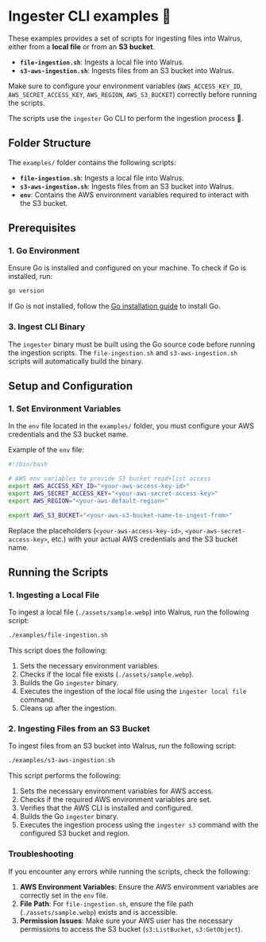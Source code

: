 # Ingester CLI examples 🚰

These examples provides a set of scripts for ingesting files into Walrus, either from a **local file** or from an **S3 bucket**.

- **`file-ingestion.sh`**: Ingests a local file into Walrus.
- **`s3-aws-ingestion.sh`**: Ingests files from an S3 bucket into Walrus.

Make sure to configure your environment variables (`AWS_ACCESS_KEY_ID`, `AWS_SECRET_ACCESS_KEY`, `AWS_REGION`, `AWS_S3_BUCKET`) correctly before running the scripts.

The scripts use the `ingester` Go CLI to perform the ingestion process 🚰.

## Folder Structure

The `examples/` folder contains the following scripts:

- **`file-ingestion.sh`**: Ingests a local file into Walrus.
- **`s3-aws-ingestion.sh`**: Ingests files from an S3 bucket into Walrus.
- **`env`**: Contains the AWS environment variables required to interact with the S3 bucket.

## Prerequisites

### 1. **Go Environment**

Ensure Go is installed and configured on your machine. To check if Go is installed, run:

```bash
go version
```

If Go is not installed, follow the [Go installation guide](https://golang.org/doc/install) to install Go.

### 3. **Ingest CLI Binary**

The `ingester` binary must be built using the Go source code before running the ingestion scripts. The `file-ingestion.sh` and `s3-aws-ingestion.sh` scripts will automatically build the binary.

## Setup and Configuration

### 1. **Set Environment Variables**

In the `env` file located in the `examples/` folder, you must configure your AWS credentials and the S3 bucket name.

Example of the `env` file:

```bash
#!/bin/bash

# AWS env variables to provide S3 bucket read+list access
export AWS_ACCESS_KEY_ID="<your-aws-access-key-id>"
export AWS_SECRET_ACCESS_KEY="<your-aws-secret-access-key>"
export AWS_REGION="<your-aws-default-region>"

export AWS_S3_BUCKET="<your-aws-s3-bucket-name-to-ingest-from>"
```

Replace the placeholders (`<your-aws-access-key-id>`, `<your-aws-secret-access-key>`, etc.) with your actual AWS credentials and the S3 bucket name.

## Running the Scripts

### 1. **Ingesting a Local File**

To ingest a local file (`./assets/sample.webp`) into Walrus, run the following script:

```bash
./examples/file-ingestion.sh
```

This script does the following:

1. Sets the necessary environment variables.
2. Checks if the local file exists (`./assets/sample.webp`).
3. Builds the Go `ingester` binary.
4. Executes the ingestion of the local file using the `ingester local file` command.
5. Cleans up after the ingestion.

### 2. **Ingesting Files from an S3 Bucket**

To ingest files from an S3 bucket into Walrus, run the following script:

```bash
./examples/s3-aws-ingestion.sh
```

This script performs the following:

1. Sets the necessary environment variables for AWS access.
2. Checks if the required AWS environment variables are set.
3. Verifies that the AWS CLI is installed and configured.
4. Builds the Go `ingester` binary.
5. Executes the ingestion process using the `ingester s3` command with the configured S3 bucket and region.

### Troubleshooting

If you encounter any errors while running the scripts, check the following:

1. **AWS Environment Variables**: Ensure the AWS environment variables are correctly set in the `env` file.
2. **File Path**: For `file-ingestion.sh`, ensure the file path (`./assets/sample.webp`) exists and is accessible.
3. **Permission Issues**: Make sure your AWS user has the necessary permissions to access the S3 bucket (`s3:ListBucket`, `s3:GetObject`).

